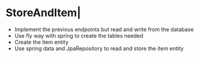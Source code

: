 # StoreAndItem|

- Implement the previous endpoints but read and write from the database
- Use fly way with spring to create the tables needed
- Create the item entity
- Use spring data and JpaRepository to read and store the item entity
